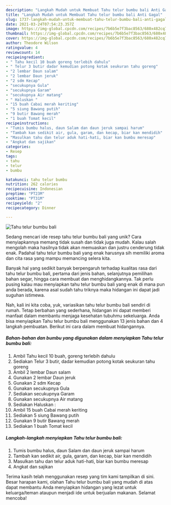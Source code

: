 ```yaml
---
description: "Langkah Mudah untuk Membuat Tahu telur bumbu bali Anti Gagal"
title: "Langkah Mudah untuk Membuat Tahu telur bumbu bali Anti Gagal"
slug: 1737-langkah-mudah-untuk-membuat-tahu-telur-bumbu-bali-anti-gagal
date: 2021-03-24T07:54:23.357Z
image: https://img-global.cpcdn.com/recipes/7b6b5e7f3bac8563/680x482cq70/tahu-telur-bumbu-bali-foto-resep-utama.jpg
thumbnail: https://img-global.cpcdn.com/recipes/7b6b5e7f3bac8563/680x482cq70/tahu-telur-bumbu-bali-foto-resep-utama.jpg
cover: https://img-global.cpcdn.com/recipes/7b6b5e7f3bac8563/680x482cq70/tahu-telur-bumbu-bali-foto-resep-utama.jpg
author: Theodore Wilson
ratingvalue: 4
reviewcount: 14
recipeingredient:
- " Tahu kecil 10 buah goreng terlebih dahulu"
- " Telur 3 butir dadar kemudian potong kotak seukuran tahu goreng"
- "2 lembar Daun salam"
- "2 lembar Daun jeruk"
- "2 sdm Kecap"
- "secukupnya Gula"
- "secukupnya Garam"
- "secukupnya Air matang"
- " Haluskan "
- "15 buah Cabai merah keriting"
- "5 siung Bawang putih"
- "9 butir Bawang merah"
- "1 buah Tomat kecil"
recipeinstructions:
- "Tumis bumbu halus, daun Salam dan daun jeruk sampai harum"
- "Tambah kan sedikit air, gula, garam, dan kecap, biar kan mendidih"
- "Masulkan tahu dan telur aduk hati-hati, biar kan bumbu meresap"
- "Angkat dan sajikan"
categories:
- Resep
tags:
- tahu
- telur
- bumbu

katakunci: tahu telur bumbu 
nutrition: 262 calories
recipecuisine: Indonesian
preptime: "PT23M"
cooktime: "PT31M"
recipeyield: "2"
recipecategory: Dinner

---
```



![Tahu telur bumbu bali](https://img-global.cpcdn.com/recipes/7b6b5e7f3bac8563/680x482cq70/tahu-telur-bumbu-bali-foto-resep-utama.jpg)

Sedang mencari ide resep tahu telur bumbu bali yang unik? Cara menyiapkannya memang tidak susah dan tidak juga mudah. Kalau salah mengolah maka hasilnya tidak akan memuaskan dan justru cenderung tidak enak. Padahal tahu telur bumbu bali yang enak harusnya sih memiliki aroma dan cita rasa yang mampu memancing selera kita.

Banyak hal yang sedikit banyak berpengaruh terhadap kualitas rasa dari tahu telur bumbu bali, pertama dari jenis bahan, selanjutnya pemilihan bahan segar, hingga cara membuat dan menghidangkannya. Tak perlu pusing kalau mau menyiapkan tahu telur bumbu bali yang enak di mana pun anda berada, karena asal sudah tahu triknya maka hidangan ini dapat jadi suguhan istimewa.




Nah, kali ini kita coba, yuk, variasikan tahu telur bumbu bali sendiri di rumah. Tetap berbahan yang sederhana, hidangan ini dapat memberi manfaat dalam membantu menjaga kesehatan tubuhmu sekeluarga. Anda bisa menyiapkan Tahu telur bumbu bali menggunakan 13 jenis bahan dan 4 langkah pembuatan. Berikut ini cara dalam membuat hidangannya.

<!--inarticleads1-->

##### Bahan-bahan dan bumbu yang digunakan dalam menyiapkan Tahu telur bumbu bali:

1. Ambil  Tahu kecil 10 buah, goreng terlebih dahulu
1. Sediakan  Telur 3 butir, dadar kemudian potong kotak seukuran tahu goreng
1. Ambil 2 lembar Daun salam
1. Gunakan 2 lembar Daun jeruk
1. Gunakan 2 sdm Kecap
1. Gunakan secukupnya Gula
1. Sediakan secukupnya Garam
1. Gunakan secukupnya Air matang
1. Sediakan  Haluskan :
1. Ambil 15 buah Cabai merah keriting
1. Sediakan 5 siung Bawang putih
1. Gunakan 9 butir Bawang merah
1. Sediakan 1 buah Tomat kecil




<!--inarticleads2-->

##### Langkah-langkah menyiapkan Tahu telur bumbu bali:

1. Tumis bumbu halus, daun Salam dan daun jeruk sampai harum
1. Tambah kan sedikit air, gula, garam, dan kecap, biar kan mendidih
1. Masulkan tahu dan telur aduk hati-hati, biar kan bumbu meresap
1. Angkat dan sajikan




Terima kasih telah menggunakan resep yang tim kami tampilkan di sini. Besar harapan kami, olahan Tahu telur bumbu bali yang mudah di atas dapat membantu Anda menyiapkan hidangan yang lezat untuk keluarga/teman ataupun menjadi ide untuk berjualan makanan. Selamat mencoba!
